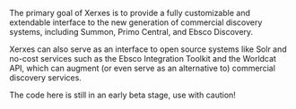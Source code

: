 The primary goal of Xerxes is to provide a fully customizable and extendable interface to the new generation of commercial discovery systems, including Summon, Primo Central, and Ebsco Discovery.  

Xerxes can also serve as an interface to open source systems like Solr and no-cost services such as the Ebsco Integration Toolkit and the Worldcat API, which can augment (or even serve as an alternative to) commercial discovery services.

The code here is still in an early beta stage, use with caution!
